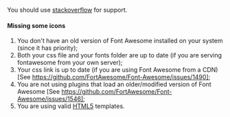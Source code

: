 You should use [stackoverflow](http://stackoverflow.com/) for support.

#### Missing some icons
1. You don't have an old version of Font Awesome installed on your system (since it has priority);
2. Both your css file and your fonts folder are up to date (if you are serving fontawesome from your own server);
3. Your css link is up to date (if you are using Font Awesome from a CDN) [See https://github.com/FortAwesome/Font-Awesome/issues/1490];
4. You are not using plugins that load an older/modified version of Font Awesome [See https://github.com/FortAwesome/Font-Awesome/issues/1546];
5. You are using valid [HTML5](http://www.w3.org/TR/html5/introduction.html#a-quick-introduction-to-html) templates.